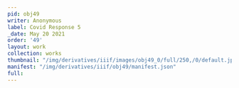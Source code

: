 ```yaml
---
pid: obj49
writer: Anonymous
label: Covid Response 5
_date: May 20 2021
order: '49'
layout: work
collection: works
thumbnail: "/img/derivatives/iiif/images/obj49_0/full/250,/0/default.jpg"
manifest: "/img/derivatives/iiif/obj49/manifest.json"
full:
---
```

